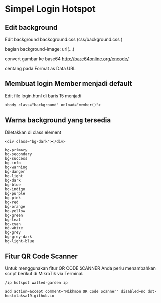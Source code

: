 # Simpel Login Hotspot
## Edit background
Edit background backcground.css  (css/background.css )

bagian background-image: url(...)

convert gambar ke base64 http://base64online.org/encode/

centang pada Format as Data URL

## Membuat login Member menjadi default
Edit file login.html di baris 15 menjadi 
```
<body class="background" onload="member()">
```

## Warna background yang tersedia 

Diletakkan di class element
```
<div class="bg-dark"></div>
```

```
bg-primary
bg-secondary
bg-success
bg-info
bg-warning 
bg-danger
bg-light
bg-dark
bg-blue
bg-indigo
bg-purple
bg-pink
bg-red
bg-orange
bg-yellow
bg-green
bg-teal
bg-cyan
bg-white
bg-grey
bg-grey-dark
bg-light-blue

```
## Fitur QR Code Scanner

Untuk menggunakan fitur QR CODE SCANNER Anda perlu menambahkan script berikut di MikroTik via Terminal.
```
/ip hotspot walled-garden ip

add action=accept comment="Mikhmon QR Code Scanner" disabled=no dst-host=laksa19.github.io

```
